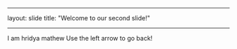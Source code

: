 _ _ _

layout: slide
title: "Welcome to our second slide!"
_ _ _

I am hridya mathew
Use the left arrow to go back! 
